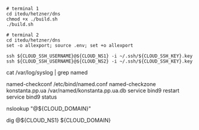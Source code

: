 ````
# terminal 1
cd itedu/hetzner/dns
chmod +x ./build.sh
./build.sh
````

````
# terminal 2
cd itedu/hetzner/dns
set -o allexport; source .env; set +o allexport

ssh ${CLOUD_SSH_USERNAME}@${CLOUD_NS1} -i ~/.ssh/${CLOUD_SSH_KEY}.key
ssh ${CLOUD_SSH_USERNAME}@${CLOUD_NS2} -i ~/.ssh/${CLOUD_SSH_KEY}.key
````

cat /var/log/syslog | grep named

named-checkconf /etc/bind/named.conf
named-checkzone konstanta.pp.ua /var/named/konstanta.pp.ua.db
service bind9 restart
service bind9 status

nslookup "@${CLOUD_DOMAIN}"

dig @${CLOUD_NS1} ${CLOUD_DOMAIN}
